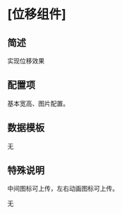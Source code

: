 

# [位移组件]

## 简述

<!-- TODO -->

实现位移效果

## 配置项

基本宽高、图片配置。

<!-- TODO -->

## 数据模板

<!-- TODO -->

无

## 特殊说明

中间图标可上传，左右动画图标可上传。

<!-- TODO -->

无
